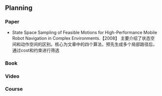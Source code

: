 ## Planning


### Paper
- State Space Sampling of Feasible Motions for High-Performance Mobile Robot Navigation in Complex Environments.【2008】
主要介绍了状态空间和动作空间的区别。核心为文章中的四个算法，预先生成多个局部路径后，通过cost和约束进行筛选


### Book

### Video

### Course
